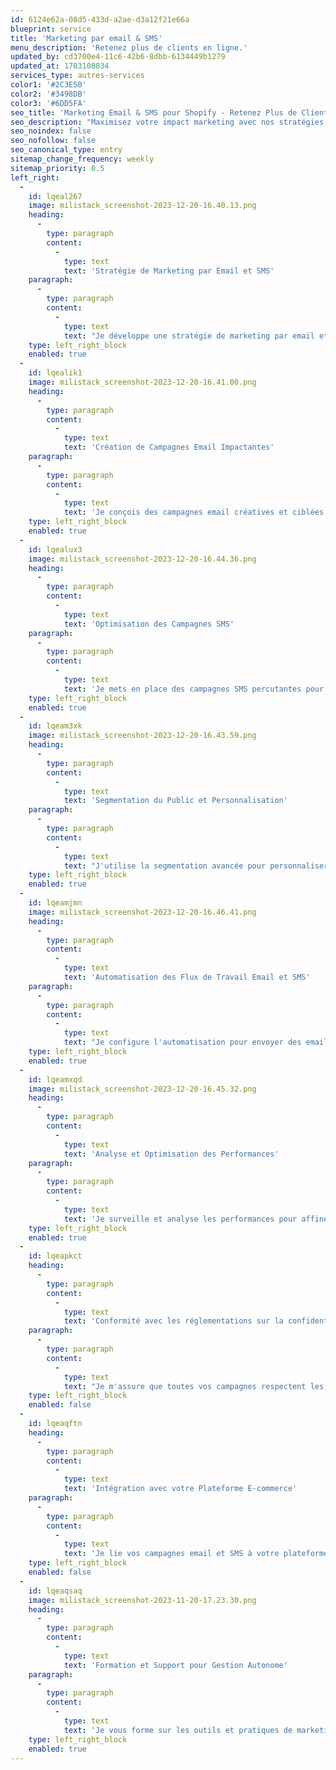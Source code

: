 ```yaml
---
id: 6124e62a-08d5-433d-a2ae-d3a12f21e66a
blueprint: service
title: 'Marketing par email & SMS'
menu_description: 'Retenez plus de clients en ligne.'
updated_by: cd3700e4-11c6-42b6-8dbb-6134449b1279
updated_at: 1703108834
services_type: autres-services
color1: '#2C3E50'
color2: '#3498DB'
color3: '#6DD5FA'
seo_title: 'Marketing Email & SMS pour Shopify - Retenez Plus de Clients'
seo_description: "Maximisez votre impact marketing avec nos stratégies d'email et SMS. Engagez efficacement vos clients et augmentez votre taux de rétention sur Shopify."
seo_noindex: false
seo_nofollow: false
seo_canonical_type: entry
sitemap_change_frequency: weekly
sitemap_priority: 0.5
left_right:
  -
    id: lqeal267
    image: milistack_screenshot-2023-12-20-16.40.13.png
    heading:
      -
        type: paragraph
        content:
          -
            type: text
            text: 'Stratégie de Marketing par Email et SMS'
    paragraph:
      -
        type: paragraph
        content:
          -
            type: text
            text: "Je développe une stratégie de marketing par email et SMS personnalisée pour maximiser l'engagement de votre audience."
    type: left_right_block
    enabled: true
  -
    id: lqealik1
    image: milistack_screenshot-2023-12-20-16.41.00.png
    heading:
      -
        type: paragraph
        content:
          -
            type: text
            text: 'Création de Campagnes Email Impactantes'
    paragraph:
      -
        type: paragraph
        content:
          -
            type: text
            text: 'Je conçois des campagnes email créatives et ciblées pour promouvoir efficacement vos produits et services.'
    type: left_right_block
    enabled: true
  -
    id: lqealux3
    image: milistack_screenshot-2023-12-20-16.44.36.png
    heading:
      -
        type: paragraph
        content:
          -
            type: text
            text: 'Optimisation des Campagnes SMS'
    paragraph:
      -
        type: paragraph
        content:
          -
            type: text
            text: 'Je mets en place des campagnes SMS percutantes pour atteindre vos clients directement sur leurs téléphones.'
    type: left_right_block
    enabled: true
  -
    id: lqeam3xk
    image: milistack_screenshot-2023-12-20-16.43.59.png
    heading:
      -
        type: paragraph
        content:
          -
            type: text
            text: 'Segmentation du Public et Personnalisation'
    paragraph:
      -
        type: paragraph
        content:
          -
            type: text
            text: "J'utilise la segmentation avancée pour personnaliser vos messages et augmenter les taux de conversion."
    type: left_right_block
    enabled: true
  -
    id: lqeamjmn
    image: milistack_screenshot-2023-12-20-16.46.41.png
    heading:
      -
        type: paragraph
        content:
          -
            type: text
            text: 'Automatisation des Flux de Travail Email et SMS'
    paragraph:
      -
        type: paragraph
        content:
          -
            type: text
            text: "Je configure l'automatisation pour envoyer des emails et SMS en temps opportun, améliorant l'efficacité de la communication."
    type: left_right_block
    enabled: true
  -
    id: lqeamxqd
    image: milistack_screenshot-2023-12-20-16.45.32.png
    heading:
      -
        type: paragraph
        content:
          -
            type: text
            text: 'Analyse et Optimisation des Performances'
    paragraph:
      -
        type: paragraph
        content:
          -
            type: text
            text: 'Je surveille et analyse les performances pour affiner continuellement vos campagnes email et SMS.'
    type: left_right_block
    enabled: true
  -
    id: lqeapkct
    heading:
      -
        type: paragraph
        content:
          -
            type: text
            text: 'Conformité avec les réglementations sur la confidentialité'
    paragraph:
      -
        type: paragraph
        content:
          -
            type: text
            text: "Je m'assure que toutes vos campagnes respectent les lois sur la confidentialité et le consentement."
    type: left_right_block
    enabled: false
  -
    id: lqeaqftn
    heading:
      -
        type: paragraph
        content:
          -
            type: text
            text: 'Intégration avec votre Plateforme E-commerce'
    paragraph:
      -
        type: paragraph
        content:
          -
            type: text
            text: 'Je lie vos campagnes email et SMS à votre plateforme e-commerce pour une expérience client cohérente.'
    type: left_right_block
    enabled: false
  -
    id: lqeaqsaq
    image: milistack_screenshot-2023-11-20-17.23.30.png
    heading:
      -
        type: paragraph
        content:
          -
            type: text
            text: 'Formation et Support pour Gestion Autonome'
    paragraph:
      -
        type: paragraph
        content:
          -
            type: text
            text: 'Je vous forme sur les outils et pratiques de marketing par email et SMS et reste disponible pour un support continu.'
    type: left_right_block
    enabled: true
---
```

